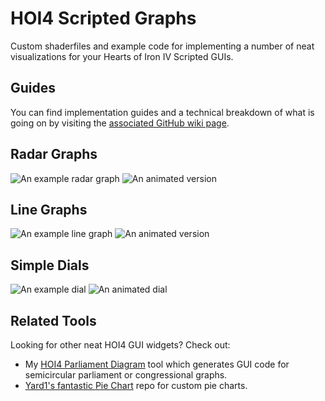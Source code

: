 # HOI4 Scripted Graphs

Custom shaderfiles and example code for implementing a number of neat visualizations for your Hearts of Iron IV Scripted GUIs.

## Guides
You can find implementation guides and a technical breakdown of what is going on by visiting the [associated GitHub wiki page](https://github.com/Flaxbeard/hoi4-scripted-graphs/wiki).

## Radar Graphs
![An example radar graph](https://i.imgur.com/0p97mii.png) ![An animated version](https://i.imgur.com/09vnBCp.gif)

## Line Graphs
![An example line graph](https://i.imgur.com/ag6DrfW.png) ![An animated version](https://i.imgur.com/CCZikCj.gif)

## Simple Dials
![An example dial](https://i.imgur.com/NovSMGX.png) ![An animated dial](https://i.imgur.com/agys36u.gif)

## Related Tools
Looking for other neat HOI4 GUI widgets? Check out:
- My [HOI4 Parliament Diagram](https://github.com/Flaxbeard/hoi4-parliament-diagram) tool which generates GUI code for semicircular parliament or congressional graphs.
- [Yard1's fantastic Pie Chart](https://github.com/Yard1/HoI4-Scripted-GUI-Pie-Chart) repo for custom pie charts.
